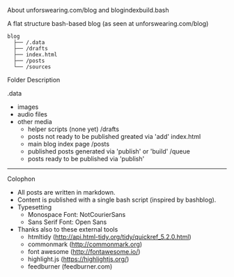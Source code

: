 About unforswearing.com/blog and blogindexbuild.bash

A flat structure bash-based blog
(as seen at unforswearing.com/blog)

```
blog
  ├── /.data
  ├── /drafts
  ├── index.html
  ├── /posts
  └── /sources
```

Folder Description

.data

- images
- audio files
- other media
    - helper scripts (none yet)
  /drafts
    - posts not ready to be published greated via 'add'
  index.html
    - main blog index page
  /posts
    - published posts generated via 'publish' or 'build'
  /queue
    - posts ready to be published via 'publish'


---

Colophon

- All posts are written in markdown.
- Content is published with a single bash script (inspired by bashblog).
- Typesetting
    - Monospace Font: NotCourierSans
    - Sans Serif Font: Open Sans
- Thanks also to these external tools
    - htmltidy (http://api.html-tidy.org/tidy/quickref_5.2.0.html)
    - commonmark (http://commonmark.org)
    - font awesome (http://fontawesome.io/)
    - highlight.js (https://highlightjs.org/)
    - feedburner (feedburner.com)
